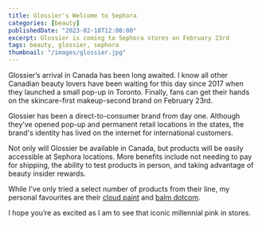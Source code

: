 ```yaml
---
title: Glossier's Welcome to Sephora
categories: [beauty]
publishedDate: "2023-02-18T12:00:00"
excerpt: Glossier is coming to Sephora stores on February 23rd
tags: beauty, glossier, sephora
thumbnail: "/images/glossier.jpg"
---
```


Glossier’s arrival in Canada has been long awaited. I know all other Canadian beauty lovers have been waiting for this day since 2017 when they launched a small pop-up in Toronto. Finally, fans can get their hands on the skincare-first makeup-second brand on February 23rd.

Glossier has been a direct-to-consumer brand from day one. Although they’ve opened pop-up and permanent retail locations in the states, the brand's identity has lived on the internet for international customers.

Not only will Glossier be available in Canada, but products will be easily accessible at Sephora locations. More benefits include not needing to pay for shipping, the ability to test products in person, and taking advantage of beauty insider rewards.

While I’ve only tried a select number of products from their line, my personal favourites are their [cloud paint](https://www.glossier.com/products/cloud-paint) and [balm dotcom](https://www.glossier.com/products/balm-dotcom).

I hope you’re as excited as I am to see that iconic millennial pink in stores.
